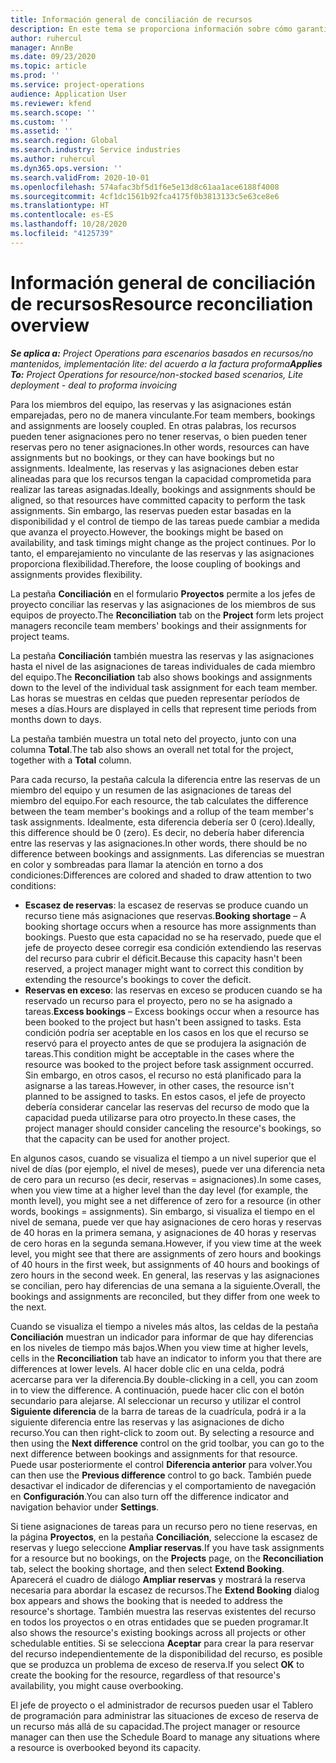 ```yaml
---
title: Información general de conciliación de recursos
description: En este tema se proporciona información sobre cómo garantizar que se alinean las reservas de recursos y las asignaciones a proyectos.
author: ruhercul
manager: AnnBe
ms.date: 09/23/2020
ms.topic: article
ms.prod: ''
ms.service: project-operations
audience: Application User
ms.reviewer: kfend
ms.search.scope: ''
ms.custom: ''
ms.assetid: ''
ms.search.region: Global
ms.search.industry: Service industries
ms.author: ruhercul
ms.dyn365.ops.version: ''
ms.search.validFrom: 2020-10-01
ms.openlocfilehash: 574afac3bf5d1f6e5e13d8c61aa1ace6188f4008
ms.sourcegitcommit: 4cf1dc1561b92fca4175f0b3813133c5e63ce8e6
ms.translationtype: HT
ms.contentlocale: es-ES
ms.lasthandoff: 10/28/2020
ms.locfileid: "4125739"
---
```

# <a name="resource-reconciliation-overview"></a><span data-ttu-id="e0085-103">Información general de conciliación de recursos</span><span class="sxs-lookup"><span data-stu-id="e0085-103">Resource reconciliation overview</span></span>

<span data-ttu-id="e0085-104">_**Se aplica a:** Project Operations para escenarios basados en recursos/no mantenidos, implementación lite: del acuerdo a la factura proforma_</span><span class="sxs-lookup"><span data-stu-id="e0085-104">_**Applies To:** Project Operations for resource/non-stocked based scenarios, Lite deployment - deal to proforma invoicing_</span></span>

<span data-ttu-id="e0085-105">Para los miembros del equipo, las reservas y las asignaciones están emparejadas, pero no de manera vinculante.</span><span class="sxs-lookup"><span data-stu-id="e0085-105">For team members, bookings and assignments are loosely coupled.</span></span> <span data-ttu-id="e0085-106">En otras palabras, los recursos pueden tener asignaciones pero no tener reservas, o bien pueden tener reservas pero no tener asignaciones.</span><span class="sxs-lookup"><span data-stu-id="e0085-106">In other words, resources can have assignments but no bookings, or they can have bookings but no assignments.</span></span> <span data-ttu-id="e0085-107">Idealmente, las reservas y las asignaciones deben estar alineadas para que los recursos tengan la capacidad comprometida para realizar las tareas asignadas.</span><span class="sxs-lookup"><span data-stu-id="e0085-107">Ideally, bookings and assignments should be aligned, so that resources have committed capacity to perform the task assignments.</span></span> <span data-ttu-id="e0085-108">Sin embargo, las reservas pueden estar basadas en la disponibilidad y el control de tiempo de las tareas puede cambiar a medida que avanza el proyecto.</span><span class="sxs-lookup"><span data-stu-id="e0085-108">However, the bookings might be based on availability, and task timings might change as the project continues.</span></span> <span data-ttu-id="e0085-109">Por lo tanto, el emparejamiento no vinculante de las reservas y las asignaciones proporciona flexibilidad.</span><span class="sxs-lookup"><span data-stu-id="e0085-109">Therefore, the loose coupling of bookings and assignments provides flexibility.</span></span>

<span data-ttu-id="e0085-110">La pestaña **Conciliación** en el formulario **Proyectos** permite a los jefes de proyecto conciliar las reservas y las asignaciones de los miembros de sus equipos de proyecto.</span><span class="sxs-lookup"><span data-stu-id="e0085-110">The **Reconciliation** tab on the **Project** form lets project managers reconcile team members' bookings and their assignments for project teams.</span></span>

<span data-ttu-id="e0085-111">La pestaña **Conciliación** también muestra las reservas y las asignaciones hasta el nivel de las asignaciones de tareas individuales de cada miembro del equipo.</span><span class="sxs-lookup"><span data-stu-id="e0085-111">The **Reconciliation** tab also shows bookings and assignments down to the level of the individual task assignment for each team member.</span></span> <span data-ttu-id="e0085-112">Las horas se muestras en celdas que pueden representar períodos de meses a días.</span><span class="sxs-lookup"><span data-stu-id="e0085-112">Hours are displayed in cells that represent time periods from months down to days.</span></span>

<span data-ttu-id="e0085-113">La pestaña también muestra un total neto del proyecto, junto con una columna **Total**.</span><span class="sxs-lookup"><span data-stu-id="e0085-113">The tab also shows an overall net total for the project, together with a **Total** column.</span></span>

<span data-ttu-id="e0085-114">Para cada recurso, la pestaña calcula la diferencia entre las reservas de un miembro del equipo y un resumen de las asignaciones de tareas del miembro del equipo.</span><span class="sxs-lookup"><span data-stu-id="e0085-114">For each resource, the tab calculates the difference between the team member's bookings and a rollup of the team member's task assignments.</span></span> <span data-ttu-id="e0085-115">Idealmente, esta diferencia debería ser 0 (cero).</span><span class="sxs-lookup"><span data-stu-id="e0085-115">Ideally, this difference should be 0 (zero).</span></span> <span data-ttu-id="e0085-116">Es decir, no debería haber diferencia entre las reservas y las asignaciones.</span><span class="sxs-lookup"><span data-stu-id="e0085-116">In other words, there should be no difference between bookings and assignments.</span></span> <span data-ttu-id="e0085-117">Las diferencias se muestran en color y sombreadas para llamar la atención en torno a dos condiciones:</span><span class="sxs-lookup"><span data-stu-id="e0085-117">Differences are colored and shaded to draw attention to two conditions:</span></span>

- <span data-ttu-id="e0085-118">**Escasez de reservas**: la escasez de reservas se produce cuando un recurso tiene más asignaciones que reservas.</span><span class="sxs-lookup"><span data-stu-id="e0085-118">**Booking shortage** – A booking shortage occurs when a resource has more assignments than bookings.</span></span> <span data-ttu-id="e0085-119">Puesto que esta capacidad no se ha reservado, puede que el jefe de proyecto desee corregir esa condición extendiendo las reservas del recurso para cubrir el déficit.</span><span class="sxs-lookup"><span data-stu-id="e0085-119">Because this capacity hasn't been reserved, a project manager might want to correct this condition by extending the resource's bookings to cover the deficit.</span></span>
- <span data-ttu-id="e0085-120">**Reservas en exceso**: las reservas en exceso se producen cuando se ha reservado un recurso para el proyecto, pero no se ha asignado a tareas.</span><span class="sxs-lookup"><span data-stu-id="e0085-120">**Excess bookings** – Excess bookings occur when a resource has been booked to the project but hasn't been assigned to tasks.</span></span> <span data-ttu-id="e0085-121">Esta condición podría ser aceptable en los casos en los que el recurso se reservó para el proyecto antes de que se produjera la asignación de tareas.</span><span class="sxs-lookup"><span data-stu-id="e0085-121">This condition might be acceptable in the cases where the resource was booked to the project before task assignment occurred.</span></span> <span data-ttu-id="e0085-122">Sin embargo, en otros casos, el recurso no está planificado para la asignarse a las tareas.</span><span class="sxs-lookup"><span data-stu-id="e0085-122">However, in other cases, the resource isn't planned to be assigned to tasks.</span></span> <span data-ttu-id="e0085-123">En estos casos, el jefe de proyecto debería considerar cancelar las reservas del recurso de modo que la capacidad pueda utilizarse para otro proyecto.</span><span class="sxs-lookup"><span data-stu-id="e0085-123">In these cases, the project manager should consider canceling the resource's bookings, so that the capacity can be used for another project.</span></span>

<span data-ttu-id="e0085-124">En algunos casos, cuando se visualiza el tiempo a un nivel superior que el nivel de días (por ejemplo, el nivel de meses), puede ver una diferencia neta de cero para un recurso (es decir, reservas = asignaciones).</span><span class="sxs-lookup"><span data-stu-id="e0085-124">In some cases, when you view time at a higher level than the day level (for example, the month level), you might see a net difference of zero for a resource (in other words, bookings = assignments).</span></span> <span data-ttu-id="e0085-125">Sin embargo, si visualiza el tiempo en el nivel de semana, puede ver que hay asignaciones de cero horas y reservas de 40 horas en la primera semana, y asignaciones de 40 horas y reservas de cero horas en la segunda semana.</span><span class="sxs-lookup"><span data-stu-id="e0085-125">However, if you view time at the week level, you might see that there are assignments of zero hours and bookings of 40 hours in the first week, but assignments of 40 hours and bookings of zero hours in the second week.</span></span> <span data-ttu-id="e0085-126">En general, las reservas y las asignaciones se concilian, pero hay diferencias de una semana a la siguiente.</span><span class="sxs-lookup"><span data-stu-id="e0085-126">Overall, the bookings and assignments are reconciled, but they differ from one week to the next.</span></span>

<span data-ttu-id="e0085-127">Cuando se visualiza el tiempo a niveles más altos, las celdas de la pestaña **Conciliación** muestran un indicador para informar de que hay diferencias en los niveles de tiempo más bajos.</span><span class="sxs-lookup"><span data-stu-id="e0085-127">When you view time at higher levels, cells in the **Reconciliation** tab have an indicator to inform you that there are differences at lower levels.</span></span> <span data-ttu-id="e0085-128">Al hacer doble clic en una celda, podrá acercarse para ver la diferencia.</span><span class="sxs-lookup"><span data-stu-id="e0085-128">By double-clicking in a cell, you can zoom in to view the difference.</span></span> <span data-ttu-id="e0085-129">A continuación, puede hacer clic con el botón secundario para alejarse. Al seleccionar un recurso y utilizar el control **Siguiente diferencia** de la barra de tareas de la cuadrícula, podrá ir a la siguiente diferencia entre las reservas y las asignaciones de dicho recurso.</span><span class="sxs-lookup"><span data-stu-id="e0085-129">You can then right-click to zoom out. By selecting a resource and then using the **Next difference** control on the grid toolbar, you can go to the next difference between bookings and assignments for that resource.</span></span> <span data-ttu-id="e0085-130">Puede usar posteriormente el control **Diferencia anterior** para volver.</span><span class="sxs-lookup"><span data-stu-id="e0085-130">You can then use the **Previous difference** control to go back.</span></span> <span data-ttu-id="e0085-131">También puede desactivar el indicador de diferencias y el comportamiento de navegación en **Configuración**.</span><span class="sxs-lookup"><span data-stu-id="e0085-131">You can also turn off the difference indicator and navigation behavior under **Settings**.</span></span>


<span data-ttu-id="e0085-132">Si tiene asignaciones de tareas para un recurso pero no tiene reservas, en la página **Proyectos**, en la pestaña **Conciliación**, seleccione la escasez de reservas y luego seleccione **Ampliar reservas**.</span><span class="sxs-lookup"><span data-stu-id="e0085-132">If you have task assignments for a resource but no bookings, on the **Projects** page, on the **Reconciliation** tab, select the booking shortage, and then select **Extend Booking**.</span></span> <span data-ttu-id="e0085-133">Aparecerá el cuadro de diálogo **Ampliar reservas** y mostrará la reserva necesaria para abordar la escasez de recursos.</span><span class="sxs-lookup"><span data-stu-id="e0085-133">The **Extend Booking** dialog box appears and shows the booking that is needed to address the resource's shortage.</span></span> <span data-ttu-id="e0085-134">También muestra las reservas existentes del recurso en todos los proyectos o en otras entidades que se pueden programar.</span><span class="sxs-lookup"><span data-stu-id="e0085-134">It also shows the resource's existing bookings across all projects or other schedulable entities.</span></span> <span data-ttu-id="e0085-135">Si se selecciona **Aceptar** para crear la para reservar del recurso independientemente de la disponibilidad del recurso, es posible que se produzca un problema de exceso de reserva.</span><span class="sxs-lookup"><span data-stu-id="e0085-135">If you select **OK** to create the booking for the resource, regardless of that resource's availability, you might cause overbooking.</span></span>

<span data-ttu-id="e0085-136">El jefe de proyecto o el administrador de recursos pueden usar el Tablero de programación para administrar las situaciones de exceso de reserva de un recurso más allá de su capacidad.</span><span class="sxs-lookup"><span data-stu-id="e0085-136">The project manager or resource manager can then use the Schedule Board to manage any situations where a resource is overbooked beyond its capacity.</span></span>

